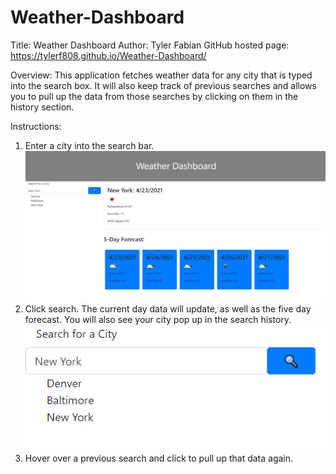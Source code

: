 # Weather-Dashboard

Title: Weather Dashboard
Author: Tyler Fabian
GitHub hosted page: https://tylerf808.github.io/Weather-Dashboard/

Overview: This application fetches weather data for any city that is typed into the search box. It will also keep track of previous searches and allows you to pull up the data from those searches by clicking on them in the history section.

Instructions: 
1. Enter a city into the search bar. ![Main](./assets/pictures/Main.PNG)
2. Click search. The current day data will update, as well as the five day forecast. You will also see your city pop up in the search history. ![Search-Bar](./assets/pictures/Search-Bar.PNG)
3. Hover over a previous search and click to pull up that data again.